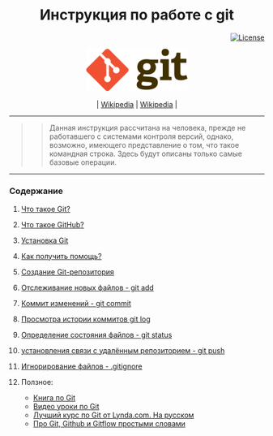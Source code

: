 <h1 align="center">Инструкция по работе с git</h1>

<p align="right">
<a href="./license.md"><img src="https://poser.pugx.org/laravel/framework/license.svg" alt="License"></a>
</p>

<p align="center"><img src="./assets/Git-logo.svg" width="200"></p>

<p align="center">
| <a href="https://ru.wikipedia.org/wiki/Git">Wikipedia</a> | <a href="https://github.com/">Wikipedia</a> |
</p>

---

>>Данная инструкция рассчитана на человека, прежде не работавшего с системами контроля
версий, однако, возможно, имеющего представление о том, что такое командная строка.
Здесь будут описаны только самые базовые операции.
---
### Содержание
1. [Что такое Git?](./vsc.md)
2. [Что такое GitHub?](./github.md)
3. [Установка Git](install_git.md)
4. [Как получить помощь?](./help.md)
5. [Создание Git-репозитория](./create_repository.md)
6. [Отслеживание новых файлов - git add](./add.md)
7. [Коммит изменений - git commit](./commit.md)
8. [Просмотра истории коммитов git log](./git-log.md)
8. [Определение состояния файлов - git status](./status.md)
9. [установления связи с удалённым репозиторием - git push](./push.md)
10. [Игнорирование файлов - .gitignore](./gitignore.md)
11. Ползное:

    - [Книга по Git](https://git-scm.com/book/ru/v2)
    - [Видео уроки по Git](https://git-scm.com/videos)
    - [Лучший курс по Git от Lynda.com. На русском](https://proglib.io/p/system-git/)
    - [Про Git, Github и Gitflow простыми словами](https://proglib.io/p/git-github-gitflow/)

